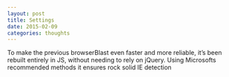 ```yaml
---
layout: post
title: Settings
date: 2015-02-09
categories: thoughts
---
```


To make the previous browserBlast even faster and more reliable, it’s been rebuilt entirely in JS, without needing to rely on jQuery. Using Microsofts recommended methods it ensures rock solid IE detection
